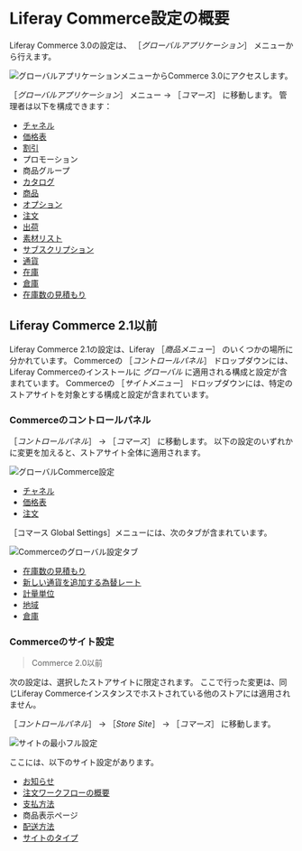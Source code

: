 # Liferay Commerce設定の概要

Liferay Commerce 3.0の設定は、 ［_グローバルアプリケーション_］ メニューから行えます。

![グローバルアプリケーションメニューからCommerce 3.0にアクセスします。](./liferay-commerce-configuration-overview/images/06.png)

［_グローバルアプリケーション_］ メニュー &rarr; ［_コマース_］ に移動します。 管理者は以下を構成できます：

* [チャネル](../starting-a-store/channels/managing-channels.md)
* [価格表](../managing-a-catalog/managing-prices/creating-a-price-list.md)
* [割引](../promoting-products/introduction-to-discounts.md)
* プロモーション
* 商品グループ
* [カタログ](../managing-a-catalog/catalogs/creating-a-new-catalog.md)
* [商品](../managing-a-catalog/creating-and-managing-products/products/products-overview.md)
* [オプション](../managing-a-catalog/creating-and-managing-products/products/using-product-options.md)
* [注文](../orders-and-fulfillment/orders/orders-menu-reference-guide.md)
* [出荷](../orders-and-fulfillment/shipments/introduction-to-shipments.md)
* [素材リスト](../managing-a-catalog/creating-and-managing-products/products/managing-boms.md)
* [サブスクリプション](../orders-and-fulfillment/subscriptions/managing-subscriptions.md)
* [通貨](../store-administration/currencies/adding-a-new-currency.md)
* [在庫](../managing-a-catalog/managing-inventory/introduction-to-managing-inventory.md)
* [倉庫](../managing-a-catalog/managing-inventory/warehouse-reference-guide.md)
* [在庫数の見積もり](../managing-a-catalog/managing-inventory/availability-estimates.md)

## Liferay Commerce 2.1以前

Liferay Commerce 2.1の設定は、Liferay ［_商品メニュー_］ のいくつかの場所に分かれています。 Commerceの ［_コントロールパネル_］ ドロップダウンには、Liferay Commerceのインストールに _グローバル_ に適用される構成と設定が含まれています。 Commerceの ［_サイトメニュー_］ ドロップダウンには、特定のストアサイトを対象とする構成と設定が含まれています。

### Commerceのコントロールパネル

［_コントロールパネル_］ → ［_コマース_］ に移動します。 以下の設定のいずれかに変更を加えると、ストアサイト全体に適用されます。

![グローバルCommerce設定](./liferay-commerce-configuration-overview/images/01.png)

* [チャネル](../starting-a-store/channels/managing-channels.md)
* [価格表](../managing-a-catalog/managing-prices/creating-a-price-list.md)
* [注文](../orders-and-fulfillment/orders/orders-menu-reference-guide.md)

［コマース Global Settings］メニューには、次のタブが含まれています。

![Commerceのグローバル設定タブ](./liferay-commerce-configuration-overview/images/02.png)

* [在庫数の見積もり](../managing-a-catalog/managing-inventory/availability-estimates.md)
* [新しい通貨を追加する為替レート](../store-administration/currencies/adding-a-new-currency.md)
* [計量単位](../store-administration/configuring-shipping-methods/measurement-units.md)
* [地域](../store-administration/adding-regions.md)
* [倉庫](../managing-a-catalog/managing-inventory/warehouse-reference-guide.md)

### Commerceのサイト設定

> Commerce 2.0以前

次の設定は、選択したストアサイトに限定されます。 ここで行った変更は、同じLiferay Commerceインスタンスでホストされている他のストアには適用されません。

［_コントロールパネル_］ → ［_Store Site_］ → ［_コマース_］ に移動します。

![サイトの最小フル設定](./liferay-commerce-configuration-overview/images/03.png)

ここには、以下のサイト設定があります。

* [お知らせ](./sending-emails/using-notification-templates.md)
* [注文ワークフローの概要](../orders-and-fulfillment/order-workflows/introduction-to-order-workflows.md)
* [支払方法](../store-administration/configuring-payment-methods/payments.md)
* 商品表示ページ
* [配送方法](../store-administration/configuring-shipping-methods/shipping-method-reference.md)
* [サイトのタイプ](../starting-a-store/sites-and-site-types.md)

